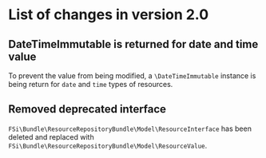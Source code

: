 # List of changes in version 2.0

## DateTimeImmutable is returned for date and time value

To prevent the value from being modified, a `\DateTimeImmutable` instance is being
return for `date` and `time` types of resources.

## Removed deprecated interface

`FSi\Bundle\ResourceRepositoryBundle\Model\ResourceInterface` has been deleted
and replaced with `FSi\Bundle\ResourceRepositoryBundle\Model\ResourceValue`.
